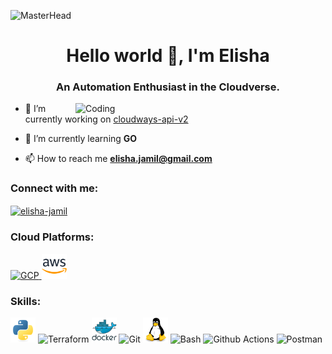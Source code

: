 ![MasterHead](https://user-images.githubusercontent.com/74038190/225813708-98b745f2-7d22-48cf-9150-083f1b00d6c9.gif)
<h1 align="center">Hello world 👋, I'm Elisha</h1>
<h3 align="center">An Automation Enthusiast in the Cloudverse.</h3>
<img align="right" alt="Coding" width="400" src="https://user-images.githubusercontent.com/74038190/212284119-fbfd994d-8c2a-4a07-a75f-84e513833c1c.gif">

- 🔭 I’m currently working on [cloudways-api-v2](cloudways-api-v2)

- 🌱 I’m currently learning **GO**

- 📫 How to reach me **elisha.jamil@gmail.com**

<h3 align="left">Connect with me:</h3>
<p align="left">
<a href="https://linkedin.com/in/elisha-jamil" target="blank"><img align="center" src="https://raw.githubusercontent.com/rahuldkjain/github-profile-readme-generator/master/src/images/icons/Social/linked-in-alt.svg" alt="elisha-jamil" height="30" width="40" /></a>
</p>

<h3 align="left">Cloud Platforms:</h3>
<p align="left">
    <a href="https://cloud.google.com" target="_blank" rel="noreferrer">
        <img src="https://www.vectorlogo.zone/logos/google_cloud/google_cloud-icon.svg" alt="GCP" width="40" height="40"/>
    </a>
    <a href="https://aws.amazon.com" target="_blank" rel="noreferrer">
        <img src="https://raw.githubusercontent.com/devicons/devicon/master/icons/amazonwebservices/amazonwebservices-original-wordmark.svg" alt="AWS" width="40" height="40"/>
    </a>
</p>

   <h3 align="left">Skills:</h3>
    <p align="left">
        <img src="https://raw.githubusercontent.com/devicons/devicon/master/icons/python/python-original.svg" alt="Python" width="40" height="40"/>
        <img src="https://icons-for-free.com/iff/png/256/Terraform-1329545833434920628.png" alt="Terraform" width="40" height="40"/>
        <img src="https://raw.githubusercontent.com/devicons/devicon/master/icons/docker/docker-original-wordmark.svg" alt="Docker" width="40" height="40"/>
        <img src="https://www.vectorlogo.zone/logos/git-scm/git-scm-icon.svg" alt="Git" width="40" height="40"/>
        <img src="https://raw.githubusercontent.com/devicons/devicon/master/icons/linux/linux-original.svg" alt="Linux" width="40" height="40"/>
        <img src="https://seeklogo.com/images/B/bash-logo-BF4F6893D9-seeklogo.com.png" alt="Bash" width="40" height="40"/>
        <img src="https://seeklogo.com/images/G/github-actions-logo-031704BDC6-seeklogo.com.png" alt="Github Actions" width="40" height="40"/>
        <img src="https://www.vectorlogo.zone/logos/getpostman/getpostman-icon.svg" alt="Postman" width="40" height="40"/>
    </p>
